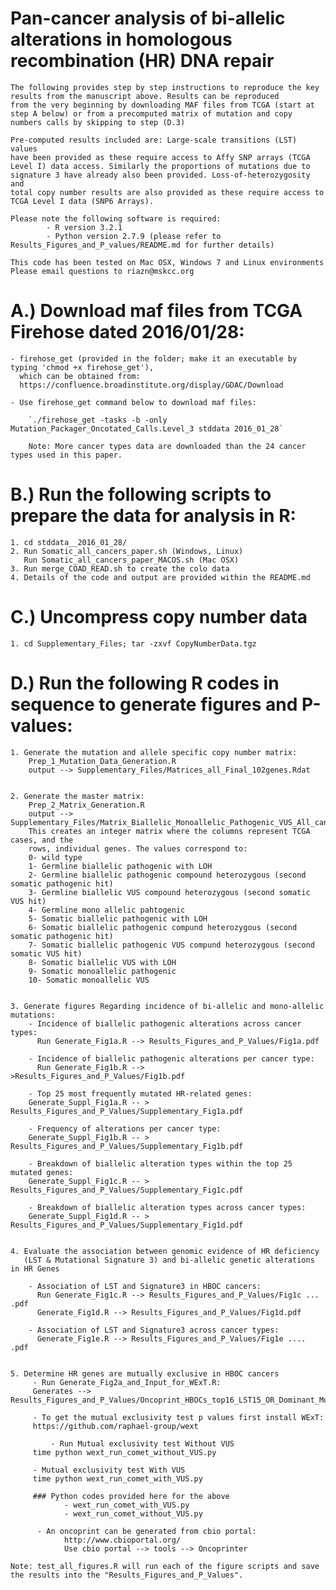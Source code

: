 # Pan-cancer analysis of bi-allelic alterations in homologous recombination (HR) DNA repair 
	The following provides step by step instructions to reproduce the key
	results from the manuscript above. Results can be reproduced
	from the very beginning by downloading MAF files from TCGA (start at
	step A below) or from a precomputed matrix of mutation and copy
	numbers calls by skipping to step (D.3)
	
	Pre-computed results included are: Large-scale transitions (LST) values
	have been provided as these require access to Affy SNP arrays (TCGA
	Level I) data access. Similarly the proportions of mutations due to
	signature 3 have already also been provided. Loss-of-heterozygosity and
	total copy number results are also provided as these require access to
	TCGA Level I data (SNP6 Arrays). 
	
	Please note the following software is required:
			- R version 3.2.1 
			- Python version 2.7.9 (please refer to Results_Figures_and_P_values/README.md for further details)

	This code has been tested on Mac OSX, Windows 7 and Linux environments
	Please email questions to riazn@mskcc.org
	
	

# A.) Download maf files from TCGA Firehose dated 2016/01/28: 
	- firehose_get (provided in the folder; make it an executable by typing 'chmod +x firehose_get'), 
	  which can be obtained from: 
	  https://confluence.broadinstitute.org/display/GDAC/Download

	- Use firehose_get command below to download maf files:

		`./firehose_get -tasks -b -only Mutation_Packager_Oncotated_Calls.Level_3 stddata 2016_01_28`

		Note: More cancer types data are downloaded than the 24 cancer types used in this paper.
		
		


# B.) Run the following scripts to prepare the data for analysis in R: 
	1. cd stddata__2016_01_28/
	2. Run Somatic_all_cancers_paper.sh (Windows, Linux)
	   Run Somatic_all_cancers_paper_MACOS.sh (Mac OSX)
	3. Run merge_COAD_READ.sh to create the colo data
	4. Details of the code and output are provided within the README.md
	
	


# C.) Uncompress copy number data
	1. cd Supplementary_Files; tar -zxvf CopyNumberData.tgz
	
	

# D.) Run the following R codes in sequence to generate figures and P-values: 
  	1. Generate the mutation and allele specific copy number matrix:
		Prep_1_Mutation_Data_Generation.R 
		output --> Supplementary_Files/Matrices_all_Final_102genes.Rdat


	2. Generate the master matrix: 
		Prep_2_Matrix_Generation.R
		output --> Supplementary_Files/Matrix_Biallelic_Monoallelic_Pathogenic_VUS_All_cancers_Mutation_Types_Paper.txt
		This creates an integer matrix where the columns represent TCGA cases, and the 
		rows, individual genes. The values correspond to:
		0- wild type
		1- Germline biallelic pathogenic with LOH
		2- Germline biallelic pathogenic compound heterozygous (second somatic pathogenic hit)
		3- Germline biallelic VUS compound heterozygous (second somatic VUS hit)
		4- Germline mono allelic pahtogenic
		5- Somatic biallelic pathogenic with LOH
		6- Somatic biallelic pathogenic compund heterozygous (second somatic pathogenic hit)
		7- Somatic biallelic pathogenic VUS compund heterozygous (second somatic VUS hit)
		8- Somatic biallelic VUS with LOH
		9- Somatic monoallelic pathogenic
		10- Somatic monoallelic VUS


	3. Generate figures Regarding incidence of bi-allelic and mono-allelic mutations:
		- Incidence of biallelic pathogenic alterations across cancer types: 
		  Run Generate_Fig1a.R --> Results_Figures_and_P_Values/Fig1a.pdf
		  
		- Incidence of biallelic pathogenic alterations per cancer type: 
		  Run Generate_Fig1b.R -->  >Results_Figures_and_P_Values/Fig1b.pdf
		  
		- Top 25 most frequently mutated HR-related genes:
		Generate_Suppl_Fig1a.R -- > Results_Figures_and_P_Values/Supplementary_Fig1a.pdf
		
		- Frequency of alterations per cancer type:
		Generate_Suppl_Fig1b.R -- > Results_Figures_and_P_Values/Supplementary_Fig1b.pdf
		
		- Breakdown of biallelic alteration types within the top 25 mutated genes:
		Generate_Suppl_Fig1c.R -- > Results_Figures_and_P_Values/Supplementary_Fig1c.pdf
		
		- Breakdown of biallelic alteration types across cancer types:
		Generate_Suppl_Fig1d.R -- > Results_Figures_and_P_Values/Supplementary_Fig1d.pdf

		  
	4. Evaluate the association between genomic evidence of HR deficiency
	   (LST & Mutational Signature 3) and bi-allelic genetic alterations in HR Genes
	  
		- Association of LST and Signature3 in HBOC cancers:
		  Run Generate_Fig1c.R --> Results_Figures_and_P_Values/Fig1c ... .pdf
		  Generate_Fig1d.R --> Results_Figures_and_P_Values/Fig1d.pdf
		  
		- Association of LST and Signature3 across cancer types:
		  Generate_Fig1e.R --> Results_Figures_and_P_Values/Fig1e .... .pdf

 
	5. Determine HR genes are mutually exclusive in HBOC cancers
		 - Run Generate_Fig2a_and_Input_for_WExT.R:
		 Generates --> Results_Figures_and_P_Values/Oncoprint_HBOCs_top16_LST15_OR_Dominant_MutSig3.txt

		 - To get the mutual exclusivity test p values first install WExT: 
	 	 https://github.com/raphael-group/wext

	         - Run Mutual exclusivity test Without VUS
		 time python wext_run_comet_without_VUS.py

		 - Mutual exclusivity test With VUS
		 time python wext_run_comet_with_VUS.py
		
		 ### Python codes provided here for the above 
		  		- wext_run_comet_with_VUS.py 
		  		- wext_run_comet_without_VUS.py

		  - An oncoprint can be generated from cbio portal:
				http://www.cbioportal.org/
				Use cbio portal --> tools --> Oncoprinter

	Note: test_all_figures.R will run each of the figure scripts and save the results into the "Results_Figures_and_P_Values".
